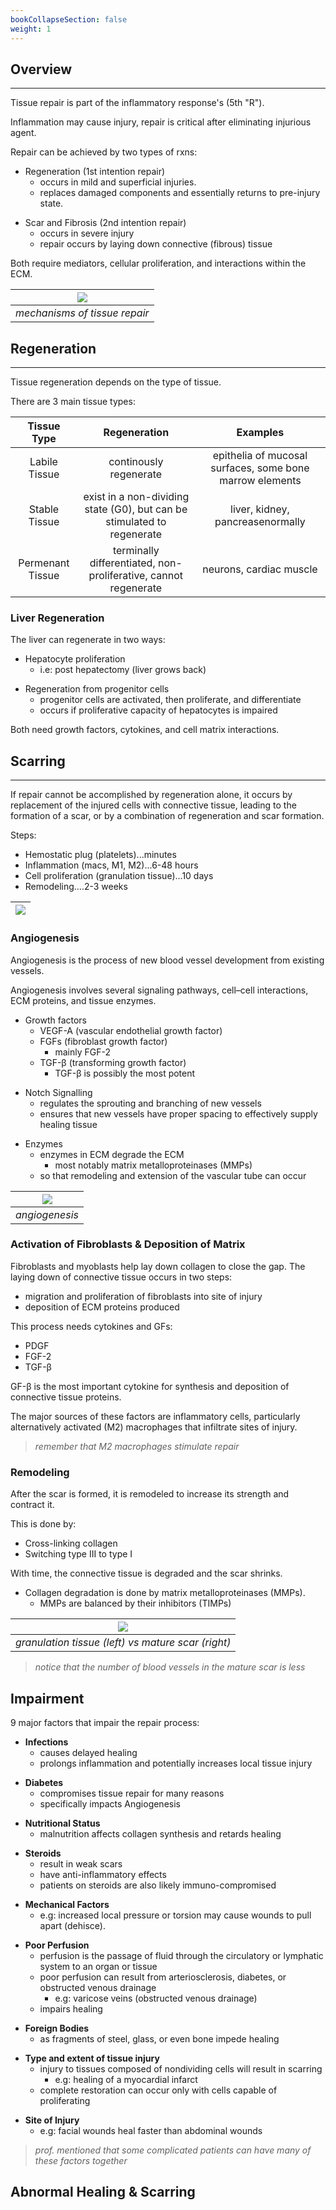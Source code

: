 ```yaml
---
bookCollapseSection: false
weight: 1
---
```


## **Overview**
---

Tissue repair is part of the inflammatory response's (5th "R").

Inflammation may cause injury, repair is critical after eliminating injurious agent.

Repair can be achieved by two types of rxns:

* Regeneration (1st intention repair)
    * occurs in mild and superficial injuries.
    * replaces damaged components and essentially returns to pre-injury state.
<!-- -->
* Scar and Fibrosis (2nd intention repair)
    * occurs in severe injury
    * repair occurs by laying down connective (fibrous) tissue

Both require mediators, cellular proliferation, and interactions within the ECM.

|![](https://media.cheggcdn.com/media/878/878d60d1-8230-4273-a810-58fb7777d591/screen_shot_2015-12-02_at_104502_pm-15166289768154EC710.png)|
|:-:|
|*mechanisms of tissue repair*|

## **Regeneration**
---

Tissue regeneration depends on the type of tissue.

There are 3 main tissue types:

|Tissue Type|Regeneration|Examples|
|:-:|:-:|:-:|
|Labile Tissue|continously regenerate|epithelia of mucosal surfaces, some bone marrow elements|
|Stable Tissue|exist in a non-dividing state (G0), but can be stimulated to regenerate|liver, kidney, pancreasenormally|
|Permenant Tissue|terminally differentiated, non-proliferative, cannot regenerate|neurons, cardiac muscle|

### **Liver Regeneration**

The liver can regenerate in two ways:

* Hepatocyte proliferation
    * i.e: post hepatectomy (liver grows back)
<!-- -->
* Regeneration from progenitor cells
    * progenitor cells are activated, then proliferate, and differentiate
    * occurs if proliferative capacity of hepatocytes is impaired

Both need growth factors, cytokines, and cell matrix interactions.


## **Scarring**
---

If repair cannot be accomplished by regeneration alone, it occurs by replacement of the injured cells with connective tissue, leading to the formation of a scar, or by a combination of regeneration and scar formation.

Steps:

* Hemostatic plug (platelets)...minutes
* Inflammation (macs, M1, M2)...6-48 hours
* Cell proliferation (granulation tissue)...10 days
* Remodeling....2-3 weeks

|![](https://www.frontiersin.org/files/Articles/713605/fcell-09-713605-HTML/image_m/fcell-09-713605-g002.jpg)|
|:--:|

### **Angiogenesis**

Angiogenesis is the process of new blood vessel development from existing vessels.

Angiogenesis involves several signaling pathways, cell–cell interactions, ECM proteins, and tissue enzymes.

* Growth factors
    * VEGF-A (vascular endothelial growth factor)
    * FGFs (fibroblast growth factor)
        * mainly FGF-2
    * TGF-β (transforming growth factor)
        * TGF-β is possibly the most potent
<!-- -->
* Notch Signalling
    * regulates the sprouting and branching of new vessels
    * ensures that new vessels have proper spacing to effectively supply healing tissue
<!-- -->
* Enzymes
    * enzymes in ECM degrade the ECM
        * most notably matrix metalloproteinases (MMPs)
    * so that remodeling and extension of the vascular tube can occur

|![](https://emedicodiary.com/files/eb1db04d13b4d8b3ba81b6d7792dd0f2.jpg)|
|:--:|
|*angiogenesis*|

### **Activation of Fibroblasts & Deposition of Matrix**

Fibroblasts and myoblasts help lay down collagen to close the gap. The laying down of connective tissue occurs in two steps:

* migration and proliferation of fibroblasts into site of injury
* deposition of ECM proteins produced


This process needs cytokines and GFs:
* PDGF
* FGF-2
* TGF-β

GF-β is the most important cytokine for synthesis and deposition of connective tissue proteins.

The major sources of these factors are inflammatory cells, particularly alternatively activated (M2) macrophages that infiltrate sites of injury.

> *remember that M2 macrophages stimulate repair*

### **Remodeling**

After the scar is formed, it is remodeled to increase its strength and contract it.

This is done by:

* Cross-linking collagen
* Switching type III to type I

With time, the connective tissue is degraded and the scar shrinks.

* Collagen degradation is done by matrix metalloproteinases (MMPs).
    * MMPs are balanced by their inhibitors (TIMPs)

|![](https://media.cheggcdn.com/media/cef/cef001b3-364d-4a19-b595-3ac31e3960d0/screen_shot_2015-12-02_at_104603_pm-151662960D9227BD240.png)|
|:-:|
|*granulation tissue (left) vs mature scar (right)*|

> *notice that the number of blood vessels in the mature scar is less*

## **Impairment**

9 major factors that impair the repair process:

* **Infections**
    * causes delayed healing
    * prolongs inflammation and potentially increases local tissue injury
<!-- -->
* **Diabetes**
    * compromises tissue repair for many reasons
    * specifically impacts Angiogenesis
<!-- -->
* **Nutritional Status**
    * malnutrition affects collagen synthesis and retards healing
<!-- -->
* **Steroids**
    * result in weak scars
    * have anti-inflammatory effects
    * patients on steroids are also likely immuno-compromised
<!-- -->
* **Mechanical Factors**
    * e.g: increased local pressure or torsion may cause wounds to pull apart (dehisce).
<!-- -->
* **Poor Perfusion**
    * perfusion is the passage of fluid through the circulatory or lymphatic system to an organ or tissue
    * poor perfusion can result from arteriosclerosis, diabetes, or obstructed venous drainage
        * e.g: varicose veins (obstructed venous drainage)
    * impairs healing
<!-- -->
* **Foreign Bodies**
    * as fragments of steel, glass, or even bone impede healing
<!-- -->
* **Type and extent of tissue injury**
    * injury to tissues composed of nondividing cells will result in scarring
        * e.g: healing of a myocardial infarct
    * complete restoration can occur only with cells capable of proliferating
<!-- -->
* **Site of Injury**
    * e.g: facial wounds heal faster than abdominal wounds

> *prof. mentioned that some complicated patients can have many of these factors together*

## **Abnormal Healing & Scarring**
